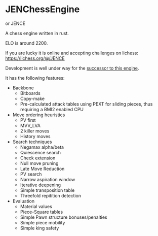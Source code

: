 # JENChessEngine
or JENCE

A chess engine written in rust.

ELO is around 2200.

If you are lucky it is online and accepting challenges on lichess: https://lichess.org/@/JENCE

Development is well under way for the [successor to this engine](https://github.com/PQNebel/Cadabra).

It has the following features:
* Backbone
  * Bitboards
  * Copy-make
  * Pre-calculated attack tables using PEXT for sliding pieces, thus requiring a BMI2 enabled CPU
* Move ordering heuristics
  * PV first
  * MVV_LVA
  * 2 killer moves
  * History moves
* Search techniques
  * Negamax alpha/beta
  * Quiescence search
  * Check extension
  * Null move pruning
  * Late Move Reduction
  * PV search
  * Narrow aspiration window
  * Iterative deepening
  * Simple transposition table
  * Threefold repitition detection
* Evaluation
  * Material values
  * Piece-Square tables
  * Simple Pawn structure bonuses/penalties
  * Simple piece mobility
  * Simple king safety
